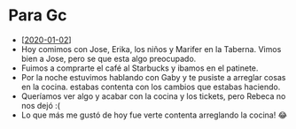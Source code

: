 # Para Gc

- [[2020-01-02]]
- Hoy comimos con Jose, Erika, los niños y Marifer en la Taberna. Vimos bien a Jose, pero se que esta algo preocupado.
- Fuimos a comprarte el café al Starbucks y ibamos en el patinete.
- Por la noche estuvimos hablando con Gaby y te pusiste a arreglar cosas en la cocina. estabas contenta con los cambios que estabas haciendo.
- Queríamos ver algo y acabar con la cocina y los tickets, pero Rebeca no nos dejó :(
- Lo que más me gustó de hoy fue verte contenta arreglando la cocina! 😂

[//begin]: # "Autogenerated link references for markdown compatibility"
[2020-01-02]: 2020-01-02 "2020 01 02"
[//end]: # "Autogenerated link references"
